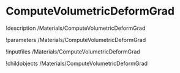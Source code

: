 <!-- MOOSE Documentation Stub: Remove this when content is added. -->

# ComputeVolumetricDeformGrad
!description /Materials/ComputeVolumetricDeformGrad

!parameters /Materials/ComputeVolumetricDeformGrad

!inputfiles /Materials/ComputeVolumetricDeformGrad

!childobjects /Materials/ComputeVolumetricDeformGrad
